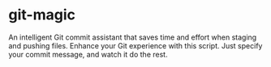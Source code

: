 # git-magic
An intelligent Git commit assistant that saves time and effort when staging and pushing files. Enhance your Git experience with this script. Just specify your commit message, and watch it do the rest.
